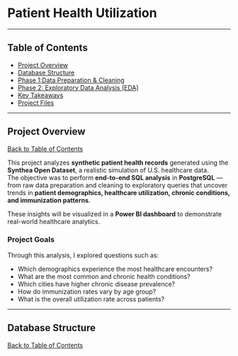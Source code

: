 # Patient Health Utilization 
---

## Table of Contents
- [Project Overview](#project-overview)
- [Database Structure](#database-structure)
- [Phase 1:Data Preparation & Cleaning](#phase-1-data-preparation--cleaning)
- [Phase 2: Exploratory Data Analysis (EDA)](#phase-2-exploratory-data-analysis-eda)
- [Key Takeaways](##key-takeaways)
- [Project Files](##project-files)
---

## Project Overview 

[Back to Table of Contents](#table-of-contents)

This project analyzes **synthetic patient health records** generated using the **Synthea Open Dataset**, a realistic simulation of U.S. healthcare data.  
The objective was to perform **end-to-end SQL analysis** in **PostgreSQL** — from raw data preparation and cleaning to exploratory queries that uncover trends in **patient demographics, healthcare utilization, chronic conditions, and immunization patterns**.  

These insights will be visualized in a **Power BI dashboard** to demonstrate real-world healthcare analytics.  

### Project Goals  
Through this analysis, I explored questions such as:
- Which demographics experience the most healthcare encounters?
- What are the most common and chronic health conditions?
- Which cities have higher chronic disease prevalence?
- How do immunization rates vary by age group?
- What is the overall utilization rate across patients?

---

## Database Structure
[Back to Table of Contents](#table-of-contents)
